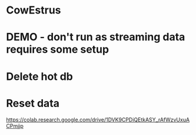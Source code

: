 # CowEstrus

# DEMO - don't run as streaming data requires some setup
# Delete hot db
# Reset data
https://colab.research.google.com/drive/1DVK9CPDiQEtkASY_rAfWzvUxuACPmjjp

